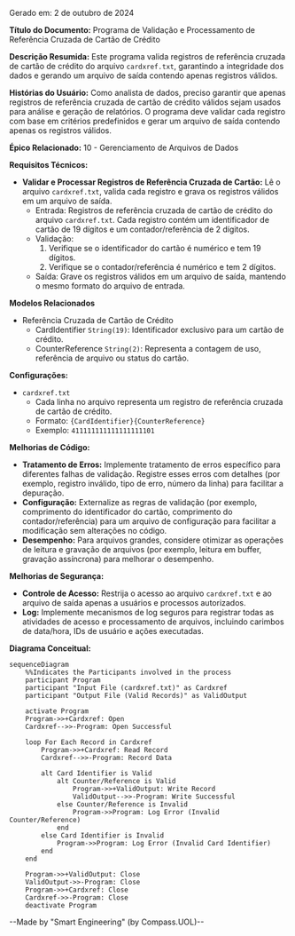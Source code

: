 Gerado em: 2 de outubro de 2024

**Título do Documento:** Programa de Validação e Processamento de Referência Cruzada de Cartão de Crédito

**Descrição Resumida:**
Este programa valida registros de referência cruzada de cartão de crédito do arquivo `cardxref.txt`, garantindo a integridade dos dados e gerando um arquivo de saída contendo apenas registros válidos.

**Histórias do Usuário:**
Como analista de dados, preciso garantir que apenas registros de referência cruzada de cartão de crédito válidos sejam usados para análise e geração de relatórios. O programa deve validar cada registro com base em critérios predefinidos e gerar um arquivo de saída contendo apenas os registros válidos.

**Épico Relacionado:** 10 - Gerenciamento de Arquivos de Dados

**Requisitos Técnicos:**

- **Validar e Processar Registros de Referência Cruzada de Cartão:** Lê o arquivo `cardxref.txt`, valida cada registro e grava os registros válidos em um arquivo de saída.
  - Entrada: Registros de referência cruzada de cartão de crédito do arquivo `cardxref.txt`. Cada registro contém um identificador de cartão de 19 dígitos e um contador/referência de 2 dígitos.
  - Validação:
    1. Verifique se o identificador do cartão é numérico e tem 19 dígitos.
    2. Verifique se o contador/referência é numérico e tem 2 dígitos.
  - Saída: Grave os registros válidos em um arquivo de saída, mantendo o mesmo formato do arquivo de entrada.

**Modelos Relacionados**
- Referência Cruzada de Cartão de Crédito
  - CardIdentifier `String(19)`: Identificador exclusivo para um cartão de crédito.
  - CounterReference `String(2)`: Representa a contagem de uso, referência de arquivo ou status do cartão.

**Configurações:**
- `cardxref.txt`
  - Cada linha no arquivo representa um registro de referência cruzada de cartão de crédito.
  - Formato: `{CardIdentifier}{CounterReference}`
  - Exemplo: `411111111111111111101`

**Melhorias de Código:**
- **Tratamento de Erros:** Implemente tratamento de erros específico para diferentes falhas de validação. Registre esses erros com detalhes (por exemplo, registro inválido, tipo de erro, número da linha) para facilitar a depuração.
- **Configuração:** Externalize as regras de validação (por exemplo, comprimento do identificador do cartão, comprimento do contador/referência) para um arquivo de configuração para facilitar a modificação sem alterações no código.
- **Desempenho:** Para arquivos grandes, considere otimizar as operações de leitura e gravação de arquivos (por exemplo, leitura em buffer, gravação assíncrona) para melhorar o desempenho.

**Melhorias de Segurança:**
- **Controle de Acesso:** Restrija o acesso ao arquivo `cardxref.txt` e ao arquivo de saída apenas a usuários e processos autorizados.
- **Log:** Implemente mecanismos de log seguros para registrar todas as atividades de acesso e processamento de arquivos, incluindo carimbos de data/hora, IDs de usuário e ações executadas.

**Diagrama Conceitual:**

```mermaid
sequenceDiagram
    %%Indicates the Participants involved in the process
    participant Program
    participant "Input File (cardxref.txt)" as Cardxref
    participant "Output File (Valid Records)" as ValidOutput

    activate Program
    Program->>+Cardxref: Open
    Cardxref-->>-Program: Open Successful
    
    loop For Each Record in Cardxref
        Program->>+Cardxref: Read Record
        Cardxref-->>-Program: Record Data
        
        alt Card Identifier is Valid
            alt Counter/Reference is Valid
                Program->>+ValidOutput: Write Record
                ValidOutput-->>-Program: Write Successful
            else Counter/Reference is Invalid
                Program->>Program: Log Error (Invalid Counter/Reference)
            end
        else Card Identifier is Invalid
            Program->>Program: Log Error (Invalid Card Identifier)
        end
    end

    Program->>+ValidOutput: Close
    ValidOutput->>-Program: Close
    Program->>+Cardxref: Close
    Cardxref->>-Program: Close
    deactivate Program
```

--Made by "Smart Engineering" (by Compass.UOL)--